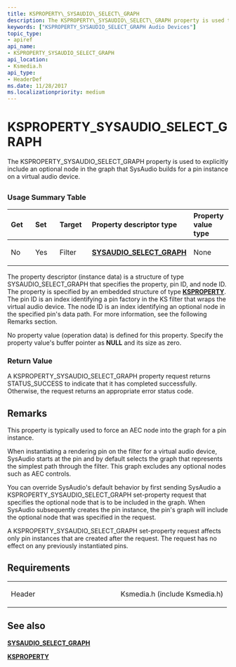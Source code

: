```yaml
---
title: KSPROPERTY\_SYSAUDIO\_SELECT\_GRAPH
description: The KSPROPERTY\_SYSAUDIO\_SELECT\_GRAPH property is used to explicitly include an optional node in the graph that SysAudio builds for a pin instance on a virtual audio device.
keywords: ["KSPROPERTY_SYSAUDIO_SELECT_GRAPH Audio Devices"]
topic_type:
- apiref
api_name:
- KSPROPERTY_SYSAUDIO_SELECT_GRAPH
api_location:
- Ksmedia.h
api_type:
- HeaderDef
ms.date: 11/28/2017
ms.localizationpriority: medium
---
```


# KSPROPERTY\_SYSAUDIO\_SELECT\_GRAPH


The KSPROPERTY\_SYSAUDIO\_SELECT\_GRAPH property is used to explicitly include an optional node in the graph that SysAudio builds for a pin instance on a virtual audio device.

## <span id="ddk_ksproperty_sysaudio_select_graph_ks"></span><span id="DDK_KSPROPERTY_SYSAUDIO_SELECT_GRAPH_KS"></span>


### <span id="Usage_Summary_Table"></span><span id="usage_summary_table"></span><span id="USAGE_SUMMARY_TABLE"></span>Usage Summary Table

<table>
<colgroup>
<col width="20%" />
<col width="20%" />
<col width="20%" />
<col width="20%" />
<col width="20%" />
</colgroup>
<thead>
<tr class="header">
<th align="left">Get</th>
<th align="left">Set</th>
<th align="left">Target</th>
<th align="left">Property descriptor type</th>
<th align="left">Property value type</th>
</tr>
</thead>
<tbody>
<tr class="odd">
<td align="left"><p>No</p></td>
<td align="left"><p>Yes</p></td>
<td align="left"><p>Filter</p></td>
<td align="left"><p><a href="/windows-hardware/drivers/ddi/ksmedia/ns-ksmedia-sysaudio_select_graph" data-raw-source="[&lt;strong&gt;SYSAUDIO_SELECT_GRAPH&lt;/strong&gt;](/windows-hardware/drivers/ddi/ksmedia/ns-ksmedia-sysaudio_select_graph)"><strong>SYSAUDIO_SELECT_GRAPH</strong></a></p></td>
<td align="left"><p>None</p></td>
</tr>
</tbody>
</table>

 

The property descriptor (instance data) is a structure of type SYSAUDIO\_SELECT\_GRAPH that specifies the property, pin ID, and node ID. The property is specified by an embedded structure of type [**KSPROPERTY**](/previous-versions/ff564262(v=vs.85)). The pin ID is an index identifying a pin factory in the KS filter that wraps the virtual audio device. The node ID is an index identifying an optional node in the specified pin's data path. For more information, see the following Remarks section.

No property value (operation data) is defined for this property. Specify the property value's buffer pointer as **NULL** and its size as zero.

### <span id="Return_Value"></span><span id="return_value"></span><span id="RETURN_VALUE"></span>Return Value

A KSPROPERTY\_SYSAUDIO\_SELECT\_GRAPH property request returns STATUS\_SUCCESS to indicate that it has completed successfully. Otherwise, the request returns an appropriate error status code.

Remarks
-------

This property is typically used to force an AEC node into the graph for a pin instance.

When instantiating a rendering pin on the filter for a virtual audio device, SysAudio starts at the pin and by default selects the graph that represents the simplest path through the filter. This graph excludes any optional nodes such as AEC controls.

You can override SysAudio's default behavior by first sending SysAudio a KSPROPERTY\_SYSAUDIO\_SELECT\_GRAPH set-property request that specifies the optional node that is to be included in the graph. When SysAudio subsequently creates the pin instance, the pin's graph will include the optional node that was specified in the request.

A KSPROPERTY\_SYSAUDIO\_SELECT\_GRAPH set-property request affects only pin instances that are created after the request. The request has no effect on any previously instantiated pins.

Requirements
------------

<table>
<colgroup>
<col width="50%" />
<col width="50%" />
</colgroup>
<tbody>
<tr class="odd">
<td align="left"><p>Header</p></td>
<td align="left">Ksmedia.h (include Ksmedia.h)</td>
</tr>
</tbody>
</table>

## <span id="see_also"></span>See also


[**SYSAUDIO\_SELECT\_GRAPH**](/windows-hardware/drivers/ddi/ksmedia/ns-ksmedia-sysaudio_select_graph)

[**KSPROPERTY**](/previous-versions/ff564262(v=vs.85))

